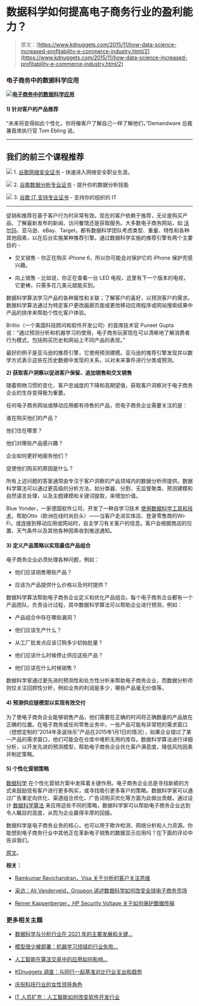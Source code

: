 # 数据科学如何提高电子商务行业的盈利能力？

> 原文：[https://www.kdnuggets.com/2015/11/how-data-science-increased-profitability-e-commerce-industry.html/2](https://www.kdnuggets.com/2015/11/how-data-science-increased-profitability-e-commerce-industry.html/2)

### **电子商务中的数据科学应用**

**[![电子商务中的数据科学应用](../Images/bdb7b11282bd748718fdd53c496eaf0b.png "电子商务中的数据科学应用")](http://www.dezyre.com/data-science-in-python/36)**

#### **1) 针对客户的产品推荐**

“未来将变得如此个性化，你将像客户了解自己一样了解他们，”Demandware 总裁兼首席执行官 Tom Ebling 说。

* * *

## 我们的前三个课程推荐

![](../Images/0244c01ba9267c002ef39d4907e0b8fb.png) 1. [谷歌网络安全证书](https://www.kdnuggets.com/google-cybersecurity) - 快速进入网络安全职业生涯。

![](../Images/e225c49c3c91745821c8c0368bf04711.png) 2. [谷歌数据分析专业证书](https://www.kdnuggets.com/google-data-analytics) - 提升你的数据分析技能

![](../Images/0244c01ba9267c002ef39d4907e0b8fb.png) 3. [谷歌 IT 支持专业证书](https://www.kdnuggets.com/google-itsupport) - 支持你的组织的 IT

* * *

促销和推荐在基于客户行为时非常有效。现在的客户依赖于推荐，无论是购买产品、了解最新发布的新闻、访问餐馆还是获取服务。大多数电子商务网站，如 [沃尔玛](http://www.dezyre.com/article/how-big-data-analysis-helped-increase-walmart-s-sales-turnover/109 "如何利用分析帮助沃尔玛提高销售")、亚马逊、eBay、Target，都有数据科学团队考虑类型、重量、特性和各种其他因素，以在后台实施某种推荐引擎。通过数据科学实施的推荐引擎有两个主要目的 -

+   交叉销售 - 你正在购买 iPhone 6，所以你可能会对保护它的 iPhone 保护壳感兴趣。

+   向上销售 - 比如说，你正在查看一台 LED 电视，这里有下一个版本的电视，它更棒，只需多花几美元就能买到。

数据科学算法学习产品的各种属性和关联；了解客户的喜好，以预测客户的需求。数据科学算法通过为特定客户更改画廊页面或更改移动应用程序或网站搜索结果中产品的排序来帮助个性化客户体验。

Brillio（一个美国科技顾问和软件开发公司）的首席技术官 Puneet Gupta 说：“通过预测分析和机器学习的使用，电子商务玩家现在可以清晰地了解消费者行为模式，包括购买历史和网站上不同产品的表现。”

最好的例子是亚马逊的推荐引擎，它使用预测建模。亚马逊的推荐引擎发现并以数学方式表示这些在历史数据中发现的关系，以对未来事件进行分类或预测。

**2) 获取客户洞察以促进客户保留、追加销售和交叉销售**

随着购物习惯的变化、客户忠诚度的下降和高期望值，获取客户洞察对于电子商务企业的生存变得极为重要。

任何电子商务网站或移动应用都有待售的产品，但电子商务企业需要关注的是：

谁在购买他们的产品？

他们住在哪里？

他们对哪些产品感兴趣？

企业如何更好地服务他们？

促使他们购买的原因是什么？

所有上述问题的答案通常由专注于客户洞察的产品领域内的数据分析师提供。数据科学算法可以通过更高级的分析方法，如分类器、分割、无监督聚类、预测建模和自然语言处理，以及主题建模和关键词提取，来增加价值。

Blue Yonder，一家德国软件公司，开发了一种自学习技术 [使用数据科学工具和技术](http://www.dezyre.com/data-science-in-python/36 "Data Science in Python")，帮助Otto（欧洲在线时尚巨头）——当客户走进实体店、登录零售商的Wi-Fi，或连接到移动应用或网站时，自主学习有关客户的信息。客户会根据商店的位置、天气条件以及其他各种因素收到推送通知。

#### **3) 定义产品策略以实现最佳产品组合**

电子商务企业必须处理各种问题，例如：

+   他们应该销售哪些产品？

+   应该为产品提供什么价格以及何时提供？

数据科学算法帮助电子商务企业定义和优化产品组合。每个电子商务企业都有一个产品团队，负责设计过程，其中数据科学算法可以帮助企业进行预测，例如：

+   产品组合中存在哪些漏洞？

+   他们应该生产什么？

+   从工厂批发点应该订购多少初始批量？

+   他们应该什么时候停止供应这些产品？

+   他们应该在什么时候销售？

数据科学家通过更先进的预测性和处方性分析来帮助电子商务企业，而数据分析师则仅关注回顾性分析，例如业务的利润是多少，哪些产品毫无价值等。

#### **4) 预测供应链模型以实现有效交付**

为了使电子商务企业能够销售产品，他们需要在正确的时间将正确数量的产品放在正确的位置。在电子商务或任何零售业务中，一些产品可能有非常短的需求窗口（想想定制的“2014年圣诞快乐”产品在2015年1月1日的情况），如果企业错过了某一产品的需求窗口，他们可能会在仓库中堆积无用的库存。数据科学算法进行详细分析，以开发先进的预测模型，帮助电子商务企业优化客户满意度，降低风险因素并制定策略。

#### **5) 个性化营销策略**

[数据科学](http://www.dezyre.com/data-science-in-python/36 "Data Science with Online Python Training") 在个性化营销方案中发挥着关键作用。电子商务企业总是寻找新颖的方式来鼓励现有客户进行更多购买，或寻找吸引更多客户的策略。数据科学家可以通过广告重定向优化、渠道组合优化、广告词购买优化等方面为此做出贡献。通过设计 [数据科学算法](http://www.dezyre.com/article/-why-r-programming-language-still-rules-data-science/161 "Why R programming language still rules most of the Data Science algorithms") 来应用这些不同的策略，数据科学家可以帮助电子商务企业达到令人瞩目的高度，从而为企业赢得丰厚的回报。

数据科学是电子商务业务的核心，也可以用于欺诈检测、网络分析和人力资源。你能想到电子商务行业中其他正在革新电子销售的数据显示应用吗？在下面的评论中告诉我们。

[原文](http://www.dezyre.com/article/how-data-science-increased-the-profitability-of-the-e-commerce-industry/168)。

**相关：**

+   [Ramkumar Ravichandran，Visa 关于分析的客户关注思维](/2015/07/interview-ramkumar-ravichandran-visa-customer-analytics.html)

+   [采访：Ali Vanderveld，Groupon 讲述数据科学如何改变全球电子商务市场](/2015/07/interview-ali-vanderveld-groupon-ecommerce-marketplace.html)

+   [Reiner Kappenberger，HP Security Voltage 关于如何保护数据传输](/2015/07/interview-reiner-kappenberger-hp-security-voltage-data-in-motion.html)

### 更多相关主题

+   [数据科学与分析行业在 2021 年的主要发展和关键…](https://www.kdnuggets.com/2021/12/developments-predictions-data-science-analytics-industry.html)

+   [模型很少被部署：机器学习领域的行业失败…](https://www.kdnuggets.com/2022/01/models-rarely-deployed-industrywide-failure-machine-learning-leadership.html)

+   [人工智能在算法交易中的应用如何影响…](https://www.kdnuggets.com/2022/04/adoption-ai-algorithmic-trading-affected-finance-industry.html)

+   [KDnuggets 调查：与同行一起基准对比行业支出和趋势](https://www.kdnuggets.com/2023/02/kdnuggets-survey-industry-spend-trends.html)

+   [庆祝科技行业的女性领导角色](https://www.kdnuggets.com/2022/07/celebrating-women-leadership-roles-tech-industry.html)

+   [IT 人员扩充：人工智能如何改变软件开发行业](https://www.kdnuggets.com/2023/05/staff-augmentation-ai-changing-software-development-industry.html)
